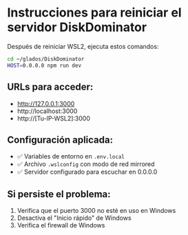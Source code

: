 # Instrucciones para reiniciar el servidor DiskDominator

Después de reiniciar WSL2, ejecuta estos comandos:

```bash
cd ~/glados/DiskDominator
HOST=0.0.0.0 npm run dev
```

## URLs para acceder:
- http://127.0.0.1:3000
- http://localhost:3000
- http://[Tu-IP-WSL2]:3000

## Configuración aplicada:
- ✅ Variables de entorno en `.env.local`
- ✅ Archivo `.wslconfig` con modo de red mirrored
- ✅ Servidor configurado para escuchar en 0.0.0.0

## Si persiste el problema:
1. Verifica que el puerto 3000 no esté en uso en Windows
2. Desactiva el "Inicio rápido" de Windows
3. Verifica el firewall de Windows